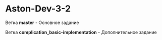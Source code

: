 # Aston-Dev-3-2

Ветка **master** - Основное задание

Ветка **сomplication_basic-implementation** - Дополнительное задание
